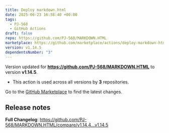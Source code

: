 ```yaml
---
title: Deploy markdown.html
date: 2025-06-23 16:58:40 +00:00
tags:
  - PJ-568
  - GitHub Actions
draft: false
repo: https://github.com/PJ-568/MARKDOWN.HTML
marketplace: https://github.com/marketplace/actions/deploy-markdown-html
version: v1.14.5
dependentsNumber: "3"
---
```



Version updated for **https://github.com/PJ-568/MARKDOWN.HTML** to version **v1.14.5**.
- This action is used across all versions by **3** repositories.

Go to the [GitHub Marketplace](https://github.com/marketplace/actions/deploy-markdown-html) to find the latest changes.

## Release notes

**Full Changelog**: https://github.com/PJ-568/MARKDOWN.HTML/compare/v1.14.4...v1.14.5
